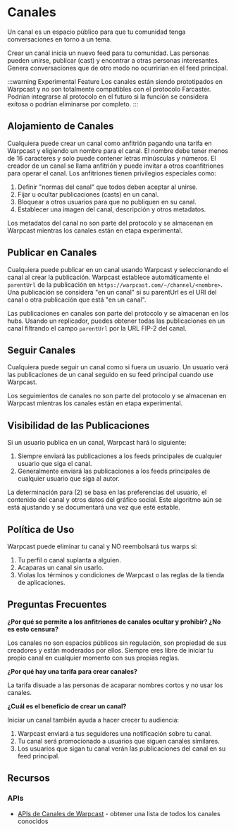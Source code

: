 # Canales

Un canal es un espacio público para que tu comunidad tenga conversaciones en torno a un tema.

Crear un canal inicia un nuevo feed para tu comunidad. Las personas pueden unirse, publicar (cast) y encontrar a otras personas interesantes. Genera conversaciones que de otro modo no ocurrirían en el feed principal.

:::warning Experimental Feature
Los canales están siendo prototipados en Warpcast y no son totalmente compatibles con el protocolo Farcaster. Podrían integrarse al protocolo en el futuro si la función se considera exitosa o podrían eliminarse por completo.
:::

## Alojamiento de Canales

Cualquiera puede crear un canal como anfitrión pagando una tarifa en Warpcast y eligiendo un nombre para el canal. El nombre debe tener menos de 16 caracteres y solo puede contener letras minúsculas y números. El creador de un canal se llama anfitrión y puede invitar a otros coanfitriones para operar el canal. Los anfitriones tienen privilegios especiales como:

1. Definir "normas del canal" que todos deben aceptar al unirse.
2. Fijar u ocultar publicaciones (casts) en un canal.
3. Bloquear a otros usuarios para que no publiquen en su canal.
4. Establecer una imagen del canal, descripción y otros metadatos.

Los metadatos del canal no son parte del protocolo y se almacenan en Warpcast mientras los canales están en etapa experimental.

## Publicar en Canales

Cualquiera puede publicar en un canal usando Warpcast y seleccionando el canal al crear la publicación. Warpcast establece automáticamente el `parentUrl` de la publicación en `https://warpcast.com/~/channel/<nombre>`. Una publicación se considera "en un canal" si su parentUrl es el URI del canal o otra publicación que está "en un canal".

Las publicaciones en canales son parte del protocolo y se almacenan en los hubs. Usando un replicador, puedes obtener todas las publicaciones en un canal filtrando el campo `parentUrl` por la URL FIP-2 del canal.

## Seguir Canales

Cualquiera puede seguir un canal como si fuera un usuario. Un usuario verá las publicaciones de un canal seguido en su feed principal cuando use Warpcast.

Los seguimientos de canales no son parte del protocolo y se almacenan en Warpcast mientras los canales están en etapa experimental.

## Visibilidad de las Publicaciones

Si un usuario publica en un canal, Warpcast hará lo siguiente:

1. Siempre enviará las publicaciones a los feeds principales de cualquier usuario que siga el canal.
2. Generalmente enviará las publicaciones a los feeds principales de cualquier usuario que siga al autor.

La determinación para (2) se basa en las preferencias del usuario, el contenido del canal y otros datos del gráfico social. Este algoritmo aún se está ajustando y se documentará una vez que esté estable.

## Política de Uso

Warpcast puede eliminar tu canal y NO reembolsará tus warps si:

1. Tu perfil o canal suplanta a alguien.
2. Acaparas un canal sin usarlo.
3. Violas los términos y condiciones de Warpcast o las reglas de la tienda de aplicaciones.

## Preguntas Frecuentes

**¿Por qué se permite a los anfitriones de canales ocultar y prohibir? ¿No es esto censura?**

Los canales no son espacios públicos sin regulación, son propiedad de sus creadores y están moderados por ellos. Siempre eres libre de iniciar tu propio canal en cualquier momento con sus propias reglas.

**¿Por qué hay una tarifa para crear canales?**

La tarifa disuade a las personas de acaparar nombres cortos y no usar los canales.

**¿Cuál es el beneficio de crear un canal?**

Iniciar un canal también ayuda a hacer crecer tu audiencia:

1. Warpcast enviará a tus seguidores una notificación sobre tu canal.
2. Tu canal será promocionado a usuarios que siguen canales similares.
3. Los usuarios que sigan tu canal verán las publicaciones del canal en su feed principal.

## Recursos

### APIs

- [APIs de Canales de Warpcast](../../reference/warpcast/api.md) - obtener una lista de todos los canales conocidos
